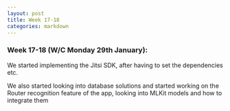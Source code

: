 ```yaml
---
layout: post
title: Week 17-18
categories: markdown
---
```

### Week 17-18 (W/C Monday 29th January):

We started implementing the Jitsi SDK, after having to set the dependencies etc.

We also started looking into database solutions and started working on the Router recognition feature of the app, looking into MLKit models and how to integrate them